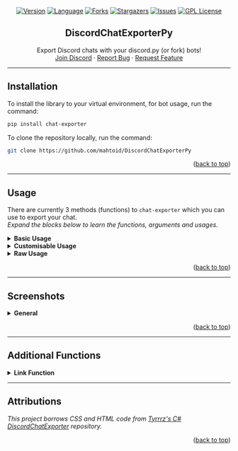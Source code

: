 <div align="center">

[![Version][pypi-version]][pypi-url]
[![Language][language-dom]][github-url]
[![Forks][forks-shield]][forks-url]
[![Stargazers][stars-shield]][stars-url]
[![Issues][issues-shield]][issues-url]
[![GPL License][license-shield]][license-url]


  <h2>DiscordChatExporterPy</h2>

  <p>
    Export Discord chats with your discord.py (or fork) bots!
    <br />
    <a href="https://discord.mahto.id/">Join Discord</a>
    ·
    <a href="https://github.com/mahtoid/DiscordChatExporterPy/issues/new?assignees=&labels=bug&template=bug-report.yml">Report Bug</a>
    ·
    <a href="https://github.com/mahtoid/DiscordChatExporterPy/issues/new?assignees=&labels=enhancement&template=feature-request.yml">Request Feature</a>
  </p>
</div>

---
## Installation

To install the library to your virtual environment, for bot usage, run the command:
```sh 
pip install chat-exporter
```

To clone the repository locally, run the command:
```sh
git clone https://github.com/mahtoid/DiscordChatExporterPy
```

<p align="right">(<a href="#top">back to top</a>)</p>

---
## Usage

There are currently 3 methods (functions) to `chat-exporter` which you can use to export your chat.<br/>
_Expand the blocks below to learn the functions, arguments and usages._
<details><summary><b>Basic Usage</b></summary>

`.quick_export()` is the simplest way of using chat-exporter.

Using the _quick_export_ function will gather the history of the channel you give, build the transcript then post the file and embed directly to the channel - returning a message object gathered from the message it posted.

This is mostly seen as a demo function, as opposed to a command you should actually use. 

**Required Argument(s):**<br/>
`channel`: `discord.TextChannel` object, whether `ctx.channel` or any channel you gather.

**Optional Argument(s):**<br/>
`bot`: `commands.Bot` object to gather members who are no longer in your guild.

**Return Argument:**<br/>
`discord.Message`: The message _quick_export_ will send, containing the embed and exported chat file.

**Example:**
```python
import discord
import chat_exporter
from discord.ext import commands

intents = discord.Intents.default()
intents.members = True
intents.message_content = True

bot = commands.Bot(command_prefix="!", intents=intents)

...

@bot.command()
async def save(ctx: commands.Context):
    await chat_exporter.quick_export(ctx.channel)

...
```

</details>

<details><summary><b>Customisable Usage</b></summary>

`.export()` is the most efficient and flexible method to export a chat using chat-exporter.

Using the _export_ function will generate a transcript using the channel you pass in, along with using any of the custom kwargs passed in to set limits, timezone, 24h formats and more (listed below).

This would be the main function to use within chat-exporter.

**Required Argument(s):**<br/>
`channel`: `discord.TextChannel` object, whether `ctx.channel` or any channel you gather.

**Optional Argument(s):**<br/>
`limit`: Integer value to set the limit (amount of messages) the chat exporter gathers when grabbing the history (default=unlimited).<br/>
`tz_info`: String value of a [TZ Database name](https://en.wikipedia.org/wiki/List_of_tz_database_time_zones#List) to set a custom timezone for the exported messages (default=UTC).<br/>
`guild`: `discord.Guild` object which can be passed in to solve bugs for certain forks.<br/>
`military_time`: Boolean value to set a 24h format for times within your exported chat (default=False | 12h format).<br/>
`fancy_times`: Boolean value which toggles the 'fancy times' (Today|Yesterday|Day).<br/>
`before`: `datetime.datetime` object which allows to gather messages from before a certain date.<br/>
`after`: `datetime.datetime` object which allows to gather messages from after a certain date.<br/>
`bot`: `commands.Bot` object to gather members who are no longer in your guild.<br/>
`asset_channel`: `discord.TextChannel` object to export assets to in order to make them available after the `channel` got deleted.<br/>

**Return Argument:**<br/>
`transcript`: The HTML build-up for you to construct the HTML File with Discord.

**Example:**
```python
import io

...

@bot.command()
async def save(ctx: commands.Context, limit: int = 100, tz_info: str = "UTC", military_time: bool = True):
    transcript = await chat_exporter.export(
        ctx.channel,
        limit=limit,
        tz_info=tz_info,
        military_time=military_time,
        bot=bot,
    )

    if transcript is None:
        return

    transcript_file = discord.File(
        io.BytesIO(transcript.encode()),
        filename=f"transcript-{ctx.channel.name}.html",
    )

    await ctx.send(file=transcript_file)
```
</details>
<details><summary><b>Raw Usage</b></summary>

`.raw_export()` is for the crazy people who like to do their own thing when using chat-exporter.

Using the _raw_export_ function will generate a transcript using the list of messages you pass in, along with using any of the custom kwargs passed in to set limits, timezone, 24h formats and more (listed below).

This would be for people who want to filter what content to export.

**Required Argument(s):**<br/>
`channel`: `discord.TextChannel` object, whether `ctx.channel` or any channel you gather (this is just for padding the header).<br/>
`messages`: A list of Message objects which you wish to export to an HTML file.

**Optional Argument(s):**<br/>
`tz_info`: String value of a [TZ Database name](https://en.wikipedia.org/wiki/List_of_tz_database_time_zones#List) to set a custom timezone for the exported messages (default=UTC)<br/>
`military_time`: Boolean value to set a 24h format for times within your exported chat (default=False | 12h format)<br/>
`fancy_times`: Boolean value which toggles the 'fancy times' (Today|Yesterday|Day)<br/>
`bot`: `commands.Bot` object to gather members who are no longer in your guild.
`asset_channel`: `discord.TextChannel` object to export assets to in order to make them available after the `channel` got deleted.<br/>

**Return Argument:**<br/>
`transcript`: The HTML build-up for you to construct the HTML File with Discord.

**Example:**
```python
import io

...

@bot.command()
async def purge(ctx: commands.Context, tz_info: str, military_time: bool):
    deleted_messages = await ctx.channel.purge()

    transcript = await chat_exporter.raw_export(
        ctx.channel,
        messages=deleted_messages,
        tz_info=tz_info,
        military_time=military_time,
        bot=bot,
    )

    if transcript is None:
        return

    transcript_file = discord.File(
        io.BytesIO(transcript.encode()),
        filename=f"transcript-{ctx.channel.name}.html",
    )

    await ctx.send(file=transcript_file)
```
</details>

<p align="right">(<a href="#top">back to top</a>)</p>

---
## Screenshots

<details><summary><b>General</b></summary>
<ol>
    <details><summary>Discord</summary>
    <img src="https://raw.githubusercontent.com/mahtoid/DiscordChatExporterPy/master/.screenshots/channel_output.png">
    </details>
    <details><summary>Chat-Exporter</summary>
    <img src="https://raw.githubusercontent.com/mahtoid/DiscordChatExporterPy/master/.screenshots/html_output.png">
    </details>
</ol>
</details>
<p align="right">(<a href="#top">back to top</a>)</p>


---
## Additional Functions

<details><summary><b>Link Function</b></summary>
Downloading exported chats can build up a bunch of unwanted files on your PC which can get annoying, additionally - not everyone wants to download content from Discord.

Due to these pain, and many requests - I have built a fancy PHP script which will show the transcript file within a browser.<br/>
<ol>
<details><summary>quick_link</summary>
Similar in design to `.quick_export()` this is a bit of a demo function to produce a link and to give you an embed.

**Required Argument(s):**<br/>
`channel`: `discord.TextChannel` object, whether `ctx.channel` or any channel you gather.<br/>
`message`: The Discord message containing the transcript file

**Return Argument:**<br/>
`discord.Message`: The message _quick_link_ will send, containing the embed.

**Example:**
```python
import chat_exporter

...

@bot.command()
async def save(ctx: commands.Context):
    message = await chat_exporter.quick_export(ctx.channel)
    await chat_exporter.quick_link(ctx.channel, message)
```
</details>

<details><summary>link</summary>
A simple function to return the link you will need to view the transcript online.

**Required Argument(s):**<br/>
`message`: The Discord message containing the transcript file

**Return Argument:**<br/>
`link`: The link to view the transcript file online

**Example:**
```python
import io

import chat_exporter

...

@bot.command()
async def save(ctx: commands.Context):
    transcript = await chat_exporter.export(ctx.channel)
    
    if transcript is None:
        return

    transcript_file = discord.File(
        io.BytesIO(transcript.encode()),
        filename=f"transcript-{ctx.channel.name}.html",
    )

    message = await ctx.send(file=transcript_file)
    link = await chat_exporter.link(message)

    await ctx.send("Click this link to view the transcript online: " + link)
```
</details>
</ol>

_Please note that the PHP script does NOT store any information.<br/>
It simply makes a request to the given URL and echos (prints) the content for you to be able to view it._

</details>

---
## Attributions

*This project borrows CSS and HTML code from [Tyrrrz's C# DiscordChatExporter](https://github.com/Tyrrrz/DiscordChatExporter/) repository.*

<p align="right">(<a href="#top">back to top</a>)</p>

<!-- LINK DUMP -->
[pypi-version]: https://img.shields.io/pypi/v/chat-exporter?style=for-the-badge
[pypi-url]: https://pypi.org/project/chat-exporter/
[language-dom]: https://img.shields.io/github/languages/top/mahtoid/discordchatexporterpy?style=for-the-badge
[forks-shield]: https://img.shields.io/github/forks/mahtoid/DiscordChatExporterPy?style=for-the-badge
[forks-url]: https://github.com/mahtoid/DiscordChatExporterPy/
[stars-shield]: https://img.shields.io/github/stars/mahtoid/DiscordChatExporterPy?style=for-the-badge
[stars-url]: https://github.com/mahtoid/DiscordChatExporterPy/stargazers
[issues-shield]: https://img.shields.io/github/issues/mahtoid/DiscordChatExporterPy?style=for-the-badge
[issues-url]: https://github.com/mahtoid/DiscordChatExporterPy/issues
[license-shield]: https://img.shields.io/github/license/mahtoid/DiscordChatExporterPy?style=for-the-badge
[license-url]: https://github.com/mahtoid/DiscordChatExporterPy/blob/master/LICENSE
[github-url]: https://github.com/mahtoid/DiscordChatExporterPy/
